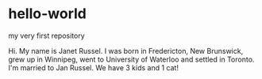 # hello-world
my very first repository

Hi.  My name is Janet Russel.  I was born in Fredericton, New Brunswick, grew up in Winnipeg, went to University of Waterloo and settled in Toronto.  I'm married to Jan Russel.  We have 3 kids and 1 cat!
